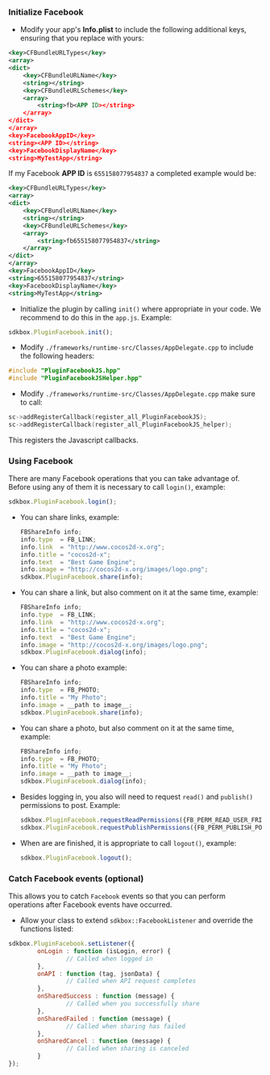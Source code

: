 ### Initialize Facebook
* Modify your app's __Info.plist__ to include the following additional keys, ensuring that you replace __<APP ID>__ with yours:
```xml
<key>CFBundleURLTypes</key>
<array>
<dict>
    <key>CFBundleURLName</key>
    <string></string>
    <key>CFBundleURLSchemes</key>
    <array>
        <string>fb<APP ID></string>
    </array>
</dict>
</array>
<key>FacebookAppID</key>
<string><APP ID></string>
<key>FacebookDisplayName</key>
<string>MyTestApp</string>
```

If my Facebook __APP ID__ is `655158077954837` a completed example would be:
```xml
<key>CFBundleURLTypes</key>
<array>
<dict>
    <key>CFBundleURLName</key>
    <string></string>
    <key>CFBundleURLSchemes</key>
    <array>
        <string>fb655158077954837</string>
    </array>
</dict>
</array>
<key>FacebookAppID</key>
<string>655158077954837</string>
<key>FacebookDisplayName</key>
<string>MyTestApp</string>
```

* Initialize the plugin by calling `init()` where appropriate in your code. We
recommend to do this in the `app.js`. Example:
```javascript
sdkbox.PluginFacebook.init();
```

* Modify `./frameworks/runtime-src/Classes/AppDelegate.cpp` to include the following headers:
```cpp
#include "PluginFacebookJS.hpp"
#include "PluginFacebookJSHelper.hpp"
```

* Modify `./frameworks/runtime-src/Classes/AppDelegate.cpp` make sure to call:
```cpp
sc->addRegisterCallback(register_all_PluginFacebookJS);
sc->addRegisterCallback(register_all_PluginFacebookJS_helper);
```
This registers the Javascript callbacks.

### Using Facebook
There are many Facebook operations that you can take advantage of. Before using any of them it is necessary to call `login()`, example:
  ```javascript
  sdkbox.PluginFacebook.login();
  ```

* You can share links, example:
  ```javascript
  FBShareInfo info;
  info.type  = FB_LINK;
  info.link  = "http://www.cocos2d-x.org";
  info.title = "cocos2d-x";
  info.text  = "Best Game Engine";
  info.image = "http://cocos2d-x.org/images/logo.png";
  sdkbox.PluginFacebook.share(info);
  ```
* You can share a link, but also comment on it at the same time, example:
  ```javascript
  FBShareInfo info;
  info.type  = FB_LINK;
  info.link  = "http://www.cocos2d-x.org";
  info.title = "cocos2d-x";
  info.text  = "Best Game Engine";
  info.image = "http://cocos2d-x.org/images/logo.png";
  sdkbox.PluginFacebook.dialog(info);
  ```

* You can share a photo example:
  ```javascript
  FBShareInfo info;
  info.type  = FB_PHOTO;
  info.title = "My Photo";
  info.image = __path to image__;
  sdkbox.PluginFacebook.share(info);
  ```

* You can share a photo, but also comment on it at the same time, example:
  ```javascript
  FBShareInfo info;
  info.type  = FB_PHOTO;
  info.title = "My Photo";
  info.image = __path to image__;
  sdkbox.PluginFacebook.dialog(info);
  ```

* Besides logging in, you also will need to request `read()` and `publish()` permissions to post. Example:
  ```javascript
  sdkbox.PluginFacebook.requestReadPermissions({FB_PERM_READ_USER_FRIENDS});
  sdkbox.PluginFacebook.requestPublishPermissions({FB_PERM_PUBLISH_POST});
  ```

* When are are finished, it is appropriate to call `logout()`, example:
  ```javascript
  sdkbox.PluginFacebook.logout();
  ```

### Catch Facebook events (optional)
This allows you to catch `Facebook` events so that you can perform operations after Facebook events have occurred.

* Allow your class to extend `sdkbox::FacebookListener` and override the functions listed:
```javascript
sdkbox.PluginFacebook.setListener({
		onLogin : function (isLogin, error) {
				// Called when logged in
		},
		onAPI : function (tag, jsonData) {
				// Called when API request completes
		},
		onSharedSuccess : function (message) {
				// Called when you successfully share
		},
		onSharedFailed : function (message) {
				// Called when sharing has failed
		},
		onSharedCancel : function (message) {
				// Called when sharing is canceled
		}
});
```
